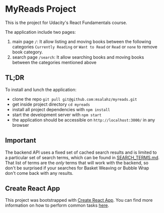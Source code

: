 # MyReads Project

This is the project for Udacity's React Fundamentals course. 

The application include two pages:
1. main page `/`: It allow listing and moving books between the following categories `Currently Reading` or `Want to Read` or `Read` or `none` to remove book category.
2. search page `/search`: It allow searching books and moving books between the categories mentioned above

## TL;DR

To install and lunch the application:

* clone the repo `git pull git@github.com:msalahz/myreads.git`
* get inside project directory `cd myreads`
* install all project dependencies with `npm install`
* start the development server with `npm start`
* the application should be accessible on `http://localhost:3000/` in any browser 

## Important
The backend API uses a fixed set of cached search results and is limited to a particular set of search terms, which can be found in [SEARCH_TERMS.md](SEARCH_TERMS.md). That list of terms are the _only_ terms that will work with the backend, so don't be surprised if your searches for Basket Weaving or Bubble Wrap don't come back with any results.

## Create React App

This project was bootstrapped with [Create React App](https://github.com/facebookincubator/create-react-app). You can find more information on how to perform common tasks [here](https://github.com/facebookincubator/create-react-app/blob/master/packages/react-scripts/template/README.md).